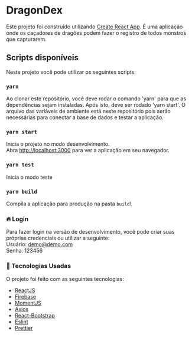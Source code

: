 # DragonDex

Este projeto foi construído utilizando [Create React App](https://github.com/facebook/create-react-app).
É uma aplicação onde os caçadores de dragões podem fazer o registro de todos monstros que capturarem.

## Scripts disponíveis

Neste projeto você pode utilizar os seguintes scripts:

### `yarn`

Ao clonar este repositório, você deve rodar o comando 'yarn' para que as dependências sejam instaladas. Após isto, deve ser rodado 'yarn start'. O arquivo das variáveis de ambiente está neste repositório pois serão necessárias para conectar a base de dados e testar a aplicação.

### `yarn start`

Inicia o projeto no modo desenvolvimento.\
Abra [http://localhost:3000](http://localhost:3000) para ver a aplicação em seu navegador.

### `yarn test`

Inicia o modo teste

### `yarn build`

Compila a aplicação para produção na pasta `build`\

### :fire: Login
Para fazer login na versão de desenvolvimento, você pode criar suas próprias credenciais ou utilizar a seguinte:\
Usuário: demo@demo.com\
Senha: 123456

### :rocket: Tecnologias Usadas

O projeto foi feito com as seguintes tecnologias:

- [ReactJS](https://pt-br.reactjs.org/)
- [Firebase](https://firebase.google.com/?hl=pt-br)
- [MomentJS](https://momentjs.com/)
- [Axios](https://github.com/axios/axios)
- [React-Bootstrap](https://react-bootstrap.netlify.app/)
- [Eslint](https://eslint.org/)
- [Prettier](https://prettier.io/)
